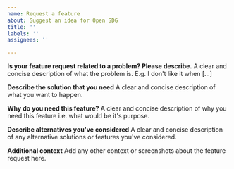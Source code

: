 ```yaml
---
name: Request a feature
about: Suggest an idea for Open SDG
title: ''
labels: ''
assignees: ''

---
```


**Is your feature request related to a problem? Please describe.**
A clear and concise description of what the problem is. E.g. I don't like it when [...]

**Describe the solution that you need**
A clear and concise description of what you want to happen.

**Why do you need this feature?**
A clear and concise description of why you need this feature i.e. what would be it's purpose.

**Describe alternatives you've considered**
A clear and concise description of any alternative solutions or features you've considered.

**Additional context**
Add any other context or screenshots about the feature request here.
